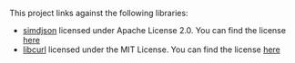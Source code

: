 This project links against the following libraries:  

- [simdjson](https://github.com/simdjson/simdjson) licensed under Apache License 2.0. You can find the license [here](/LICENSES/simdjson/LICENSE)  
- [libcurl](https://github.com/curl/curl?tab=License-1-ov-file) licensed under the MIT License. You can find the license [here](/LICENSES/curl/LICENSE)

